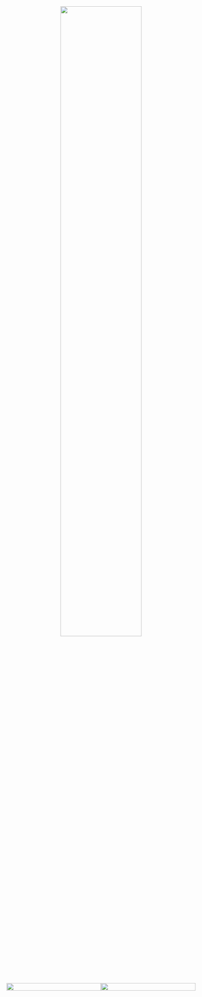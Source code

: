 <div align="center" style="text-align:center">
    <a href="#">
        <img width="65%" src="https://github-readme-streak-stats.herokuapp.com/?user=Elesdes&theme=github_dark_dimmed&background=0000&hide_border=true">
    </a>
    <div style="display: flex; justify-content: center; align-items: flex-start; margin-top: 20px;">
        <a href="#" style="flex: 1; max-width: 49%;">
            <img width="100%" src="https://github-readme-stats.vercel.app/api/top-langs/?username=Elesdes&size_weight=0.5&count_weight=0.5&hide=Jupyter%20Notebook,HTML,JavaScript,css,Makefile,CMAKE,SCSS&theme=github_dark_dimmed" />
        </a>
        <a href="#" style="flex: 1; max-width: 49%;">
            <img width="100%" src="https://github-profile-trophy.vercel.app/?username=Elesdes&theme=github_dark_dimmed&rank=-C,-B,-?&column=1" />
        </a>
    </div>
</div>
